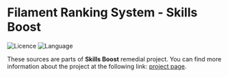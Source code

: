 # Filament Ranking System - Skills Boost

![Licence](https://img.shields.io/badge/Licence-BSD%203--Clause-blu)
![Language](https://img.shields.io/badge/Language-C%2B%2B-red)

These sources are parts of **Skills Boost** remedial project. You can find more information about the project at the following link: [project page](https://me.cristiancrazy.it/coding/materiali#h.gl9j9up889fo).
